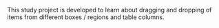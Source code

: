 This study project is developed to learn about dragging and dropping of items from different boxes / regions and table columns.

